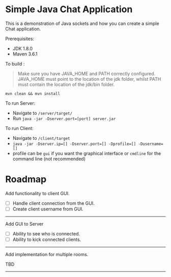 # Simple Java Chat Application

This is a demonstration of Java sockets and how you can create a simple Chat application. 

Prerequisites:

* JDK 1.8.0
* Maven 3.6.1


To build :


>Make sure you have JAVA_HOME and PATH correctly configured. 
>JAVA_HOME must point to the location of the jdk folder, whilst PATH must contain the location of the jdk/bin folder. 

`mvn clean && mvn install`

To run Server:

* Navigate to `/server/target/`
* Run `java -jar -Dserver.port=[port] server.jar`

To run Client:

* Navigate to `/client/target`
* `java -jar -Dserver.ip=[] -Dserver.port=[] -Dprofile=[] -Dusername=[] `
* profile can be `gui` if you want the graphical interface or `cmdline` for the command line (not recommended)

# Roadmap

Add functionality to client GUI.

- [ ] Handle client connection from the GUI.
- [ ] Create client username from GUI.
***

Add GUI to Server


- [ ] Ability to see who is connected.
- [ ] Ability to kick connected clients.
***
Add implementation for multiple rooms.

TBD
***
